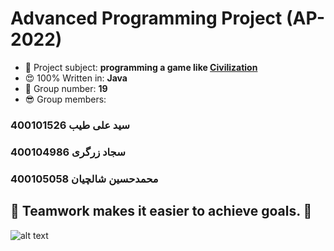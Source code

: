 # Advanced Programming Project (AP-2022)
- 🦾 Project subject: **programming a game like [Civilization](https://www.google.com/search?client=firefox-b-d&q=civilization)**
- 😍 100% Written in: **Java**
- 👀 Group number: **19**
- 😎 Group members:
### سید علی طیب 400101526
### سجاد زرگری 400104986
### محمدحسین شالچیان 400105058
💯 Teamwork makes it easier to achieve goals. 💯
---
![alt text](https://camo.githubusercontent.com/c1dcb74cc1c1835b1d716f5051499a2814c683c806b15f04b0eba492863703e9/68747470733a2f2f63646e2e6472696262626c652e636f6d2f75736572732f3733303730332f73637265656e73686f74732f363538313234332f6176656e746f2e676966)
